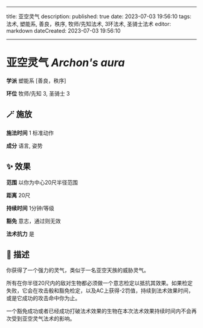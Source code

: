 
---
title: 亚空灵气
description: 
published: true
date: 2023-07-03 19:56:10
tags: 法术, 塑能系, 善良，秩序, 牧师/先知法术, 3环法术, 圣骑士法术
editor: markdown
dateCreated: 2023-07-03 19:56:10

---

# **亚空灵气** *Archon's aura*

**学派** 塑能系 \[善良，秩序\] 

**环位** 牧师/先知 3, 圣骑士 3

## 🪄 施放

**施法时间** 1 标准动作

**成分** 语言, 姿势

## ✨ 效果  

**范围** 以你为中心20尺半径范围

**距离** 20尺  

**持续时间** 1分钟/等级 

**豁免** 意志，通过则无效

**法术抗力** 是

## 📖 描述

你获得了一个强力的灵气，类似于一名亚空天族的威胁灵气。

所有在你半径20尺内的敌对生物都必须做一个意志检定以抵抗其效果。如果检定失败，它会在攻击骰和豁免检定，以及AC上获得-2罚值，持续到法术效果时间，或是它成功的攻击命中你为止。

一个豁免成功或者已经成功打破法术效果的生物在本次法术效果持续时间内不会再次受到亚空灵气法术的影响。
    